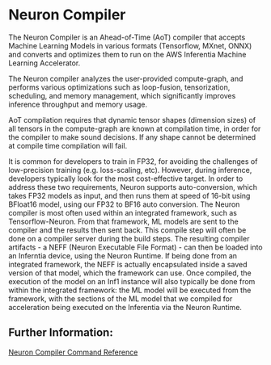 # Neuron Compiler

The Neuron Compiler is an Ahead-of-Time (AoT) compiler that accepts Machine Learning Models in various formats (Tensorflow, MXnet, ONNX) and converts and optimizes them to run on the AWS Inferentia Machine Learning Accelerator.

The Neuron compiler analyzes the user-provided compute-graph, and performs various optimizations such as loop-fusion, tensorization, scheduling, and memory management, which significantly improves inference throughput and memory usage.

AoT compilation requires that dynamic tensor shapes (dimension sizes) of all tensors in the compute-graph are known at compilation time, in order for the compiler to make sound decisions. If any shape cannot be determined at compile time compilation will fail.

It is common for developers to train in FP32, for avoiding the challenges of low-precision training (e.g. loss-scaling, etc). However, during inference, developers typically look for the most cost-effective target. In order to address these two requirements, Neuron supports auto-conversion, which takes FP32 models as input, and then runs them at speed of 16-bit using BFloat16 model, using our FP32 to BF16 auto conversion.
The Neuron compiler is most often used within an integrated framework, such as Tensorflow-Neuron. From that framework, 
ML models are sent to the compiler and the results then sent back. This compile step will often be done on a compiler server 
during the build steps. The resulting compiler artifacts - a NEFF (Neuron Executable File Format) - can then be loaded into an Inferntia device, using the Neuron Runtime. If being done from an integrated framework, the NEFF is actually encapsulated inside a saved version of that model, which the framework can use. Once compiled, the execution of the model on an Inf1 instance will also typically be done from within the integrated framework: the ML model will be executed from the framework, with the sections of the ML model that we compiled for acceleration being executed on the Inferentia via the Neuron Runtime.

## Further Information:

[Neuron Compiler Command Reference](./command-line-reference.md)
